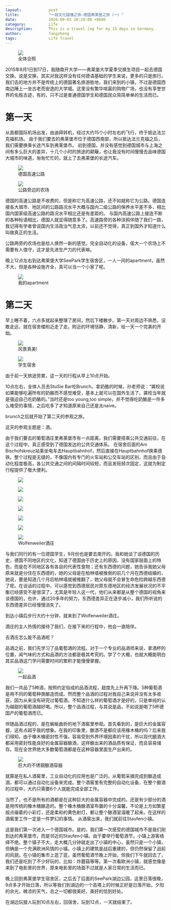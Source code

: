 ```yaml
---
layout:            post
title:             "一段文化碰撞之旅—德国弗莱堡之旅（一）"
date:              2016-09-01 20:29:00 +0800
category:          Life
description:       This is a travel log for my 15 days in Germany.  
author:            fangzheng
tags:              Life Travel 
---
```

<figure>
<img src="{{ site.github.url }}/media/img/IMG_2169.jpg" />
<figcaption>全体合照</figcaption>
</figure>

2015年8月1日到17日，我随南开大学——弗莱堡大学夏季交换生项目一起去德国交换。说是交换，其实对我这样没有任何德语基础的学生来说，更多的只是旅行。
我们去的地方并不是传统上的德国著名旅游胜地，我们来到的小镇，不过是德国西南边陲上一坐古老而安逸的大学城。这里没有繁华喧嚣的购物广场，也没有享誉世界的名胜古迹，有的，只不过是普通德国学生和德国民众简简单单的生活而已。

# 第一天

从首都国际机场出发，由迪拜转机，经过大约15个小时左右的飞行，终于抵达法兰克福机场。
由于我们要去的弗莱堡市位于德国西南部，所以抵达法兰克福之后，我们需要换乘长途汽车到弗莱堡市。
初到德国，并没有感觉到德国城市与上海之间有多么巨大的差异，十几个小时的旅途的颠簸，也让我没有时间慢慢去品味德国大城市的味道，匆匆忙忙的，就上了去弗莱堡的长途汽车。

<aside>
<figure class="left">
<img src="{{ site.github.url }}/media/img/IMG_1970.jpg#left" />
<figcaption>德国高速公路</figcaption>
</figure>
</aside>
<aside>
<figure class="left">
<img src="{{ site.github.url }}/media/img/IMG_1976.jpg#left" />
<figcaption>公路旁边的农场</figcaption>
</figure>
</aside>
德国的高速公路是不收费的，但是称它为高速公路，还不如就称它为公路。德国连接各大城市、地区间的公路路况水平大概与国内二级公路的保养水平差不多，相比国内国家级高速公路的路况水平相比还是有差距的。
与国内高速公路上接连不断的各种标语相比，德国人就显得随意多了。高速路旁的各种涂鸦伴随了我们一路，我记得有学者曾说国内生活政治气息太浓，以前还不觉得，真正到国外才知道什么叫做真正的生活。

公路两旁的农场也是给人焕然一新的感觉。完全自动化的设备，偌大一个农场上不需要有人值守，这才是先进生产力的代表嘛。

晚上12点左右到达弗莱堡大学SeePark学生宿舍区，一人一间的apartment，虽然不大，但是各种设施齐全，真可以当一个小家了呢。
<figure>
<img src="{{ site.github.url }}/media/img/IMG_1979.jpg" />
<figcaption>我的apartment</figcaption>
</figure>


# 第二天


早上睡不着，六点多就起来整理了房间，然后下楼散步。第一天对周边不熟悉，没敢走远，就在宿舍楼附近走了走。附近的环境恬静，清新，给一天一个完美的开始。
<aside>
<figure class="left">
<img src="{{ site.github.url }}/media/img/IMG_1980.jpg#left" />
<figcaption>风景真美!</figcaption>
</figure>
</aside>
<aside>
<figure class="left">
<img src="{{ site.github.url }}/media/img/IMG_1983.jpg#left" />
<figcaption>学生宿舍</figcaption>
</figure>
</aside>



由于前一天旅途劳累，这一天的行程从早上10点开始。

10点左右，全体人员去StuSie Bar吃Brunch。拿奶酪的时候，孙老师说：“龚校说如果能够吃遍所有的奶酪而不感觉难受，基本上就可以在国外生活了。龚校当年就是强迫自己吃奶酪的。”当时还是too young,too simple，并不觉得吃奶酪是一件多么难受的事情，之后吃多了才知道原来自己还是太naive。

brunch之后就开始了第二天的参观之旅。

这天的参观主题是：酒。

由于我们要去的葡萄酒庄里弗莱堡市有一点距离，我们需要搭乘公共交通前往，在这个过程中，真正感受到了德国发达的公共交通体系。
在宿舍后面的Am Bischofskreuz站乘坐电车去Hauptbahnhof，然后直接在Hauptbahnhof换乘德铁。整个过程是无缝的，不像国内有专门的火车站和公交车站的区别，而且由于自动化程度极高，各公共交通之间的间隔时间较短，而且发班频次固定，这就为制定行程提供了极大便利。
<div class="album">
<figure>
<img src="{{ site.github.url }}/media/img/IMG_1984.jpg" />
</figure>   
<figure>
<img src="{{ site.github.url }}/media/img/IMG_1989.jpg" />
</figure>   
<figure>
<img src="{{ site.github.url }}/media/img/IMG_1990.jpg" />
</figure>
<figure>
<img src="{{ site.github.url }}/media/img/IMG_1993.jpg" />
</figure>
<figure>
<img src="{{ site.github.url }}/media/img/IMG_1998.jpg" />
</figure>
</div>

<aside>
<figure class="right">
<img src="{{ site.github.url }}/media/img/IMG_2002.jpg#right" />
</figure>
</aside>
<aside>
<figure class="right">
<img src="{{ site.github.url }}/media/img/IMG_2007.jpg#right" />
<figcaption>Wolfenweiler酒庄</figcaption>
</figure>
</aside>
与我们同行的有一位德国学生，9月份也是要去南开的。我和她谈了谈德国的历史，德国不同地区的文化，知道了德国由于历史上的原因，没有国家层面上的特色，而是在不同地区各有各自的代表性食物；还有东西德的问题，她告诉我她父母原来就是分住在东西德的，她的父母是在柏林墙被推倒的前几个月在西德结婚的，她说，要是知道几个月后柏林墙就被推翻了，她父母就不会冒生命危险跨越东西德了呢。在谈话的过程中，可以感觉到西德居民对原东德地区的经济发展状况的不平衡已经感受不是很深了，尤其是年轻人这一代，他们从来都是从整个德国的视角来谈德国的，也许，通过20多年的努力，东西德差异正在逐步减小，我们所听说的东西德差异已经慢慢消失了。

到达小镇后步行大约十分钟，就来到了Wolfenweiler酒庄。

酒庄的主人热情的接待了我们，在接下来的行程中，他会一直陪伴。

去酒庄怎么能不品酒呢？

品酒之前，我们先学习了品葡萄酒的流程。对于一个专业的品酒师来说，拿酒杯的位置，闻气味的方式和品酒的方法都是极其考究的。学了个大概，也就大概能明白其实品酒这门学问需要时间的累积才能慢慢掌握。
<aside>
<figure class="left">
<img src="{{ site.github.url }}/media/img/IMG_2017.jpg#left" />
<figcaption>一起品酒</figcaption>
</figure>
</aside>

我们一共品了5种酒，按照约定俗成的品酒流程，甜度先上升再下降。5种葡萄酒是用不同的葡萄种类酿造而成。然而整个品酒的过程对我自己来说并没有太多收获，因为从来没有研究过葡萄酒，不知道什么样的葡萄酒才是好的，只是单纯的认为越甜的葡萄酒越好喝。所以，整个品酒过程，与其说是品，不如说是喝了5杯德国产的葡萄酒而已。

伴随品酒过程的，是在蜿蜒曲折的地下酒窖里参观。首先看到的，是巨大的金属容器，这有点超乎我的想象。在我的印象里，酿酒不是都应该用橡木桶的吗？后来我们得知，由于橡木桶密封性不强，容易受到外界环境因素的干扰，所以现代酿酒大都采用密封性能良好的金属容器酿酒，这样酿出来的酒品质有保证，而且容易储存。现在全世界绝大多数葡萄酒都是在这种容器里面生产出来的。
<aside>
<figure class="left">
<img src="{{ site.github.url }}/media/img/IMG_2014.jpg#left" />
<figcaption>巨大的不锈钢酿酒容器</figcaption>
</figure>
</aside>

就算是在私人酒窖里，工业自动化的应用也是广泛的。从葡萄采摘完成到酿造成酒，都可以通过自动化设备来完成。整个酒窖里有完整的自动化设备，在整个酿酒的过程中，大约只需要6个人就能完成全部工作。

当然了，也不是所有的酒都是在这种巨大的金属容器中完成的。还是有少部分的酒是用传统的橡木桶酿造的。整个橡木桶酿酒室布置的十分温馨。不论是上方如繁星般点缀着的小彩灯，还是柔和的黄色射灯，都让整个酿酒室温暖了起来。在这样的酒窖里工作一定是一件梦幻的事情。
从酒窖出来，我们就前往Staufen小镇。

这是我们第一次进入一个德国城市。是的，我们第一次感受的德国城市不是我们刚到达的弗莱堡市，而是邻近的Staufen小镇。由于要举行葡萄酒节，小镇上游客络绎不绝。整个镇子不大，走大概几分钟就走出了小镇的中心，虽然只是一个小镇，但确是一个充满欧洲风情的小镇。小镇上的建筑是战后重建的，但仍然保留了战前的风貌。在小镇的集市上逛了逛，虽然葡萄酒节晚上开始，但我们下午就回去了，我们还是吃到了不少好玩的，比如：炸蘑菇等等。第一次看欧洲小镇，就感觉像是来到了电影里的世界，原来电影里的场面不过就是人家日常的生活而已。

晚上回到弗莱堡学生宿舍区，之后去了后面的SeePark湖边公园，这里日落很晚，9点多才开始日落，所以等我们到湖边的一个高塔上的时候正好是日落开始，夕阳的余光，微凉的天气，总之一切都很美好，美好的恰到好处。

在湖边玩狼人玩到10点左右，回宿舍，玩到12点，一天就结束了。




